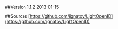 ##Version
1.1.2 2013-01-15

##Sources
[https://github.com/iignatov/LightOpenID](https://github.com/iignatov/LightOpenID)
